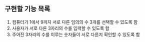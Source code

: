 ## 구현할 기능 목록

1. 컴퓨터가 1에서 9까지 서로 다른 임의의 수 3개를 선택할 수 있도록 함
2. 사용자가 서로 다른 3자리의 수를 입력할 수 있도록 함
3. 주어진 3자리의 수를 이루는 숫자들이 서로 다른지 확인할 수 있도록 함